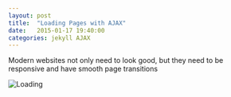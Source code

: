 ```yaml
---
layout: post
title:  "Loading Pages with AJAX"
date: 	2015-01-17 19:40:00
categories: jekyll AJAX 
---
```


Modern websites not only need to look good, but they need to be responsive and have smooth page transitions

![Loading]({{site.image_path}}loader.gif)





